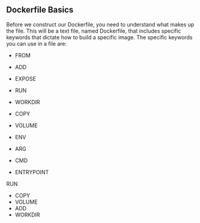 ## Dockerfile Basics
Before we construct our Dockerfile, you need to understand what makes up the file. This will be a text file, named Dockerfile, that includes specific keywords that dictate how to build a specific image. The specific keywords you can use in a file are:
- FROM
- ADD
- EXPOSE
- RUN
- WORKDIR
- COPY 
- VOLUME
- ENV
- ARG


- CMD
- ENTRYPOINT 

RUN
 - COPY 
 - VOLUME
 - ADD
 - WORKDIR

